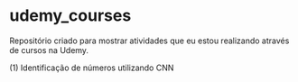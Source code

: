 # udemy_courses

Repositório criado para mostrar atividades que eu estou realizando através de cursos na Udemy. 

(1) Identificação de números utilizando CNN

